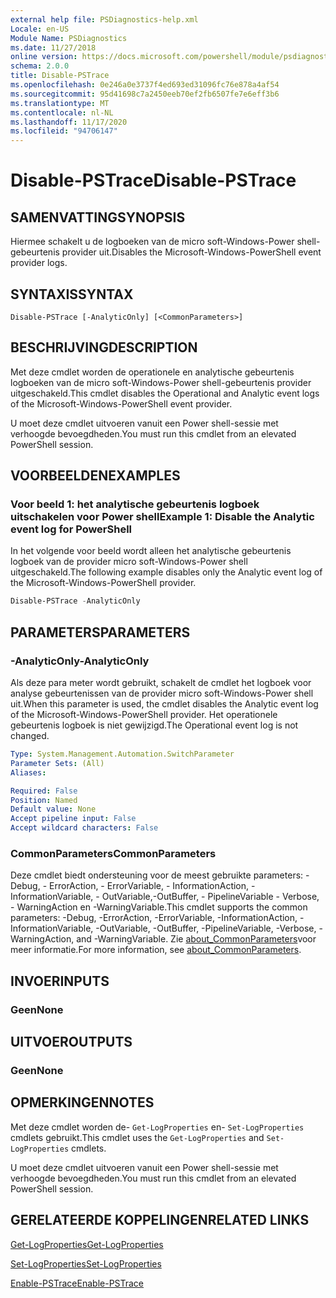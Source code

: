 ```yaml
---
external help file: PSDiagnostics-help.xml
Locale: en-US
Module Name: PSDiagnostics
ms.date: 11/27/2018
online version: https://docs.microsoft.com/powershell/module/psdiagnostics/disable-pstrace?view=powershell-7.2&WT.mc_id=ps-gethelp
schema: 2.0.0
title: Disable-PSTrace
ms.openlocfilehash: 0e246a0e3737f4ed693ed31096fc76e878a4af54
ms.sourcegitcommit: 95d41698c7a2450eeb70ef2fb6507fe7e6eff3b6
ms.translationtype: MT
ms.contentlocale: nl-NL
ms.lasthandoff: 11/17/2020
ms.locfileid: "94706147"
---
```

# <span data-ttu-id="db5b5-102">Disable-PSTrace</span><span class="sxs-lookup"><span data-stu-id="db5b5-102">Disable-PSTrace</span></span>

## <span data-ttu-id="db5b5-103">SAMENVATTING</span><span class="sxs-lookup"><span data-stu-id="db5b5-103">SYNOPSIS</span></span>
<span data-ttu-id="db5b5-104">Hiermee schakelt u de logboeken van de micro soft-Windows-Power shell-gebeurtenis provider uit.</span><span class="sxs-lookup"><span data-stu-id="db5b5-104">Disables the Microsoft-Windows-PowerShell event provider logs.</span></span>

## <span data-ttu-id="db5b5-105">SYNTAXIS</span><span class="sxs-lookup"><span data-stu-id="db5b5-105">SYNTAX</span></span>

```
Disable-PSTrace [-AnalyticOnly] [<CommonParameters>]
```

## <span data-ttu-id="db5b5-106">BESCHRIJVING</span><span class="sxs-lookup"><span data-stu-id="db5b5-106">DESCRIPTION</span></span>

<span data-ttu-id="db5b5-107">Met deze cmdlet worden de operationele en analytische gebeurtenis logboeken van de micro soft-Windows-Power shell-gebeurtenis provider uitgeschakeld.</span><span class="sxs-lookup"><span data-stu-id="db5b5-107">This cmdlet disables the Operational and Analytic event logs of the Microsoft-Windows-PowerShell event provider.</span></span>

<span data-ttu-id="db5b5-108">U moet deze cmdlet uitvoeren vanuit een Power shell-sessie met verhoogde bevoegdheden.</span><span class="sxs-lookup"><span data-stu-id="db5b5-108">You must run this cmdlet from an elevated PowerShell session.</span></span>

## <span data-ttu-id="db5b5-109">VOORBEELDEN</span><span class="sxs-lookup"><span data-stu-id="db5b5-109">EXAMPLES</span></span>

### <span data-ttu-id="db5b5-110">Voor beeld 1: het analytische gebeurtenis logboek uitschakelen voor Power shell</span><span class="sxs-lookup"><span data-stu-id="db5b5-110">Example 1: Disable the Analytic event log for PowerShell</span></span>

<span data-ttu-id="db5b5-111">In het volgende voor beeld wordt alleen het analytische gebeurtenis logboek van de provider micro soft-Windows-Power shell uitgeschakeld.</span><span class="sxs-lookup"><span data-stu-id="db5b5-111">The following example disables only the Analytic event log of the Microsoft-Windows-PowerShell provider.</span></span>

```powershell
Disable-PSTrace -AnalyticOnly
```

## <span data-ttu-id="db5b5-112">PARAMETERS</span><span class="sxs-lookup"><span data-stu-id="db5b5-112">PARAMETERS</span></span>

### <span data-ttu-id="db5b5-113">-AnalyticOnly</span><span class="sxs-lookup"><span data-stu-id="db5b5-113">-AnalyticOnly</span></span>

<span data-ttu-id="db5b5-114">Als deze para meter wordt gebruikt, schakelt de cmdlet het logboek voor analyse gebeurtenissen van de provider micro soft-Windows-Power shell uit.</span><span class="sxs-lookup"><span data-stu-id="db5b5-114">When this parameter is used, the cmdlet disables the Analytic event log of the Microsoft-Windows-PowerShell provider.</span></span> <span data-ttu-id="db5b5-115">Het operationele gebeurtenis logboek is niet gewijzigd.</span><span class="sxs-lookup"><span data-stu-id="db5b5-115">The Operational event log is not changed.</span></span>

```yaml
Type: System.Management.Automation.SwitchParameter
Parameter Sets: (All)
Aliases:

Required: False
Position: Named
Default value: None
Accept pipeline input: False
Accept wildcard characters: False
```

### <span data-ttu-id="db5b5-116">CommonParameters</span><span class="sxs-lookup"><span data-stu-id="db5b5-116">CommonParameters</span></span>
<span data-ttu-id="db5b5-117">Deze cmdlet biedt ondersteuning voor de meest gebruikte parameters: -Debug, - ErrorAction, - ErrorVariable, - InformationAction, -InformationVariable, - OutVariable,-OutBuffer, - PipelineVariable - Verbose, - WarningAction en -WarningVariable.</span><span class="sxs-lookup"><span data-stu-id="db5b5-117">This cmdlet supports the common parameters: -Debug, -ErrorAction, -ErrorVariable, -InformationAction, -InformationVariable, -OutVariable, -OutBuffer, -PipelineVariable, -Verbose, -WarningAction, and -WarningVariable.</span></span> <span data-ttu-id="db5b5-118">Zie [about_CommonParameters](http://go.microsoft.com/fwlink/?LinkID=113216)voor meer informatie.</span><span class="sxs-lookup"><span data-stu-id="db5b5-118">For more information, see [about_CommonParameters](http://go.microsoft.com/fwlink/?LinkID=113216).</span></span>

## <span data-ttu-id="db5b5-119">INVOER</span><span class="sxs-lookup"><span data-stu-id="db5b5-119">INPUTS</span></span>

### <span data-ttu-id="db5b5-120">Geen</span><span class="sxs-lookup"><span data-stu-id="db5b5-120">None</span></span>

## <span data-ttu-id="db5b5-121">UITVOER</span><span class="sxs-lookup"><span data-stu-id="db5b5-121">OUTPUTS</span></span>

### <span data-ttu-id="db5b5-122">Geen</span><span class="sxs-lookup"><span data-stu-id="db5b5-122">None</span></span>

## <span data-ttu-id="db5b5-123">OPMERKINGEN</span><span class="sxs-lookup"><span data-stu-id="db5b5-123">NOTES</span></span>

<span data-ttu-id="db5b5-124">Met deze cmdlet worden de- `Get-LogProperties` en- `Set-LogProperties` cmdlets gebruikt.</span><span class="sxs-lookup"><span data-stu-id="db5b5-124">This cmdlet uses the `Get-LogProperties` and `Set-LogProperties` cmdlets.</span></span>

<span data-ttu-id="db5b5-125">U moet deze cmdlet uitvoeren vanuit een Power shell-sessie met verhoogde bevoegdheden.</span><span class="sxs-lookup"><span data-stu-id="db5b5-125">You must run this cmdlet from an elevated PowerShell session.</span></span>

## <span data-ttu-id="db5b5-126">GERELATEERDE KOPPELINGEN</span><span class="sxs-lookup"><span data-stu-id="db5b5-126">RELATED LINKS</span></span>

[<span data-ttu-id="db5b5-127">Get-LogProperties</span><span class="sxs-lookup"><span data-stu-id="db5b5-127">Get-LogProperties</span></span>](Get-LogProperties.md)

[<span data-ttu-id="db5b5-128">Set-LogProperties</span><span class="sxs-lookup"><span data-stu-id="db5b5-128">Set-LogProperties</span></span>](Set-LogProperties.md)

[<span data-ttu-id="db5b5-129">Enable-PSTrace</span><span class="sxs-lookup"><span data-stu-id="db5b5-129">Enable-PSTrace</span></span>](Enable-PSTrace.md)

